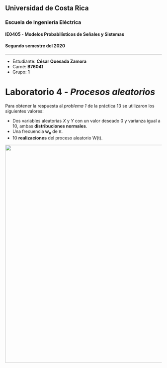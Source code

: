 ## Universidad de Costa Rica
### Escuela de Ingeniería Eléctrica
#### IE0405 - Modelos Probabilísticos de Señales y Sistemas

#### Segundo semestre del 2020

---

* Estudiante: **César Quesada Zamora**
* Carné: **B76041**
* Grupo: **1**


# Laboratorio 4 - *Procesos aleatorios* 

Para obtener la respuesta al *problema 1* de la práctica 13 se utilizaron los siguientes valores:

- Dos variables aleatorias *X* y *Y* con un valor deseado 0 y varianza igual a 10, ambas **distribuciones normales**.
- Una frecuencia  **w<sub>o</sub>** de π. 
- 10 **realizaciones** del proceso aleatorio W(t). 


<img align='center' src='https://i.imgur.com/2PwdGF0.png' width ="700"/>
